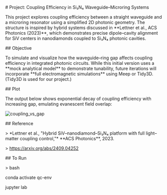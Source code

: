 ﻿\# Project: Coupling Efficiency in Si₃N₄ Waveguide–Microring Systems

This project explores coupling efficiency between a straight waveguide and a microring resonator using a simplified 2D photonic geometry. The structure is inspired by hybrid systems discussed in \*\*Lettner et al., ACS Photonics (2023)\*\*, which demonstrates precise dipole–cavity alignment for SiV centers in nanodiamonds coupled to Si₃N₄ photonic cavities.

\## Objective

To simulate and visualize how the waveguide–ring gap affects coupling efficiency in integrated photonic circuits. While this initial version uses a \*\*mock analytical model\*\* to demonstrate tunability, future iterations will incorporate \*\*full electromagnetic simulations\*\* using Meep or Tidy3D. (Tidy3D is used for our project.)

\## Plot

The output below shows exponential decay of coupling efficiency with increasing gap, emulating evanescent field overlap:

![coupling\_vs\_gap](coupling\_vs\_gap\_mock.png)

\## Reference

\> \*Lettner et al., "Hybrid SiV–nanodiamond–Si₃N₄ platform with full light–matter coupling control,"\* \*\*ACS Photonics\*\*, 2023.

\> https://arxiv.org/abs/2409.04252

\## To Run

\> bash

conda activate qc-env

jupyter lab
